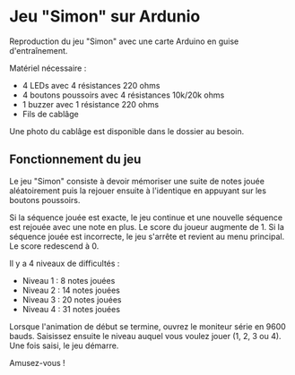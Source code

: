# Jeu "Simon" sur Ardunio

Reproduction du jeu "Simon" avec une carte Arduino en guise d'entraînement.

Matériel nécessaire :
- 4 LEDs avec 4 résistances 220 ohms
- 4 boutons poussoirs avec 4 résistances 10k/20k ohms
- 1 buzzer avec 1 résistance 220 ohms
- Fils de cablâge

Une photo du cablâge est disponible dans le dossier au besoin.

## Fonctionnement du jeu

Le jeu "Simon" consiste à devoir mémoriser une suite de notes jouée aléatoirement puis la rejouer ensuite à l'identique en appuyant sur les boutons poussoirs.

Si la séquence jouée est exacte, le jeu continue et une nouvelle séquence est rejouée avec une note en plus. Le score du joueur augmente de 1.
Si la séquence jouée est incorrecte, le jeu s'arrête et revient au menu principal. Le score redescend à 0.

Il y a 4 niveaux de difficultés :
- Niveau 1 : 8 notes jouées
- Niveau 2 : 14 notes jouées
- Niveau 3 : 20 notes jouées
- Niveau 4 : 31 notes jouées

Lorsque l'animation de début se termine, ouvrez le moniteur série en 9600 bauds.
Saisissez ensuite le niveau auquel vous voulez jouer (1, 2, 3 ou 4). 
Une fois saisi, le jeu démarre.

Amusez-vous !

